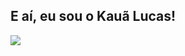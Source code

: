 ## E aí, eu sou o Kauã Lucas!

<div>
  <a href = "mailto:kaualucas396@gmail.com"><img src="https://img.shields.io/badge/-Gmail-FF0000?style=for-the-badge&logo=gmail&logoColor=white" target="_blank"></a>
  
</div>
